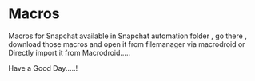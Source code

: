 # Macros
Macros for Snapchat available in Snapchat automation folder , go there , download those macros and open it from filemanager via macrodroid or Directly import it from Macrodroid.....

Have a Good Day.....!
